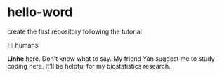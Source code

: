 # hello-word
create the first repository following the tutorial

Hi humans!

**Linhe** here. Don't know what to say. My friend Yan suggest me to study coding here. It'll be helpful for my biostatistics research.
